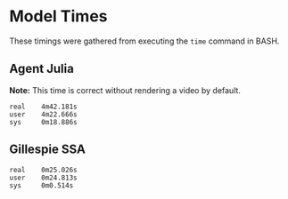 # Model Times

These timings were gathered from executing the `time` command in BASH.

## Agent Julia

**Note:** This time is correct without rendering a video by default.

```text
real    4m42.181s
user    4m22.666s
sys     0m18.886s
```

## Gillespie SSA

```text
real    0m25.026s
user    0m24.813s
sys     0m0.514s
```

